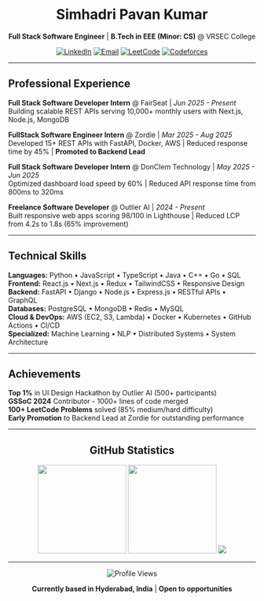 <div align="center">

# Simhadri Pavan Kumar

**Full Stack Software Engineer** | **B.Tech in EEE (Minor: CS)** @ VRSEC College

[![LinkedIn](https://img.shields.io/badge/LinkedIn-0A66C2?style=flat&logo=linkedin&logoColor=white)](https://linkedin.com/in/simhadri-pavan-kumar-14b87027b)
[![Email](https://img.shields.io/badge/Email-EA4335?style=flat&logo=gmail&logoColor=white)](mailto:pavankumarsimhadri987@gmail.com)
[![LeetCode](https://img.shields.io/badge/LeetCode-FFA116?style=flat&logo=leetcode&logoColor=black)](https://leetcode.com/u/pavankumarsimhadri987/)
[![Codeforces](https://img.shields.io/badge/Codeforces-1F8ACB?style=flat&logo=codeforces&logoColor=white)](https://codeforces.com/profile/pavanqwerty)

</div>

---

## Professional Experience

**Full Stack Software Developer Intern** @ FairSeat | *Jun 2025 - Present*  
Building scalable REST APIs serving 10,000+ monthly users with Next.js, Node.js, MongoDB

**FullStack Software Engineer Intern** @ Zordie | *Mar 2025 - Aug 2025*  
Developed 15+ REST APIs with FastAPI, Docker, AWS | Reduced response time by 45% | **Promoted to Backend Lead**

**Full Stack Software Developer Intern** @ DonClem Technology | *May 2025 - Jun 2025*  
Optimized dashboard load speed by 60% | Reduced API response time from 800ms to 320ms

**Freelance Software Developer** @ Outlier AI | *2024 - Present*  
Built responsive web apps scoring 98/100 in Lighthouse | Reduced LCP from 4.2s to 1.8s (65% improvement)

---

## Technical Skills

**Languages:** Python • JavaScript • TypeScript • Java • C++ • Go • SQL  
**Frontend:** React.js • Next.js • Redux • TailwindCSS • Responsive Design  
**Backend:** FastAPI • Django • Node.js • Express.js • RESTful APIs • GraphQL  
**Databases:** PostgreSQL • MongoDB • Redis • MySQL  
**Cloud & DevOps:** AWS (EC2, S3, Lambda) • Docker • Kubernetes • GitHub Actions • CI/CD  
**Specialized:** Machine Learning • NLP • Distributed Systems • System Architecture

---

## Achievements

**Top 1%** in UI Design Hackathon by Outlier AI (500+ participants)  
**GSSoC 2024** Contributor - 1000+ lines of code merged  
**100+ LeetCode Problems** solved (85% medium/hard difficulty)  
**Early Promotion** to Backend Lead at Zordie for outstanding performance

---

<div align="center">

## GitHub Statistics

<img height="180em" src="https://github-readme-stats.vercel.app/api?username=pavannani99&show_icons=true&theme=github_dark&hide_border=true&bg_color=0D1117&title_color=58A6FF&icon_color=1F6FEB&text_color=C9D1D9&include_all_commits=true&count_private=true"/>
<img height="180em" src="https://github-readme-stats.vercel.app/api/top-langs/?username=pavannani99&layout=compact&theme=github_dark&hide_border=true&bg_color=0D1117&title_color=58A6FF&text_color=C9D1D9&langs_count=6"/>

<img src="https://github-readme-streak-stats.herokuapp.com/?user=pavannani99&theme=github-dark-blue&hide_border=true&background=0D1117&stroke=58A6FF&ring=1F6FEB&fire=F85149&currStreakLabel=C9D1D9&sideLabels=C9D1D9"/>

</div>

---

<div align="center">

![Profile Views](https://komarev.com/ghpvc/?username=pavannani99&color=58A6FF&style=flat&label=Profile+Views)

**Currently based in Hyderabad, India** | **Open to opportunities**

</div>
